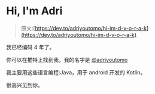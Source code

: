 # Hi, I'm Adri

> 原文:[https://dev.to/adriyoutomo/hi-im-d-v-o-r-a-k](https://dev.to/adriyoutomo/hi-im-d-v-o-r-a-k)

我已经编码 4 年了。

你可以在推特上找到我，我的名字是 [@adriyoutomo](https://twitter.com/adriyoutomo)

我主要用这些语言编程:Java，用于 android 开发的 Kotlin。

很高兴见到你。